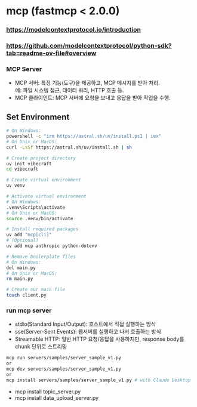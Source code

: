 # mcp (fastmcp < 2.0.0)
### https://modelcontextprotocol.io/introduction
### https://github.com/modelcontextprotocol/python-sdk?tab=readme-ov-file#overview


### MCP Server
- MCP 서버: 특정 기능(도구)을 제공하고, MCP 메시지를 받아 처리.  
    예: 파일 시스템 접근, 데이터 쿼리, HTTP 호출 등.
- MCP 클라이언트: MCP 서버에 요청을 보내고 응답을 받아 작업을 수행.

## Set Environment
```bash
# On Windows:
powershell -c "irm https://astral.sh/uv/install.ps1 | iex"
# On Unix or MacOS:
curl -LsSf https://astral.sh/uv/install.sh | sh

# Create project directory
uv init vibecraft
cd vibecraft

# Create virtual environment
uv venv

# Activate virtual environment
# On Windows:
.venv\Scripts\activate
# On Unix or MacOS:
source .venv/bin/activate

# Install required packages
uv add "mcp[cli]"
# (Optional)
uv add mcp anthropic python-dotenv

# Remove boilerplate files
# On Windows:
del main.py
# On Unix or MacOS:
rm main.py

# Create our main file
touch client.py
```

### run mcp server
- stdio(Standard Input/Output): 호스트에서 직접 실행하는 방식
- sse(Server-Sent Events): 웹서버를 실행하고 나서 호출하는 방식
- Streamable HTTP: 일반 HTTP 요청/응답을 사용하지만, response body를 chunk 단위로 스트리밍
```bash
mcp run servers/samples/server_sample_v1.py
or
mcp dev servers/samples/server_sample_v1.py
or
mcp install servers/samples/server_sample_v1.py # with Claude Desktop
```

- mcp install topic_server.py
- mcp install data_upload_server.py

